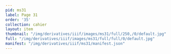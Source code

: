 ```yaml
---
pid: ms31
label: Page 31
order: '35'
collection: cahier
layout: item
thumbnail: "/img/derivatives/iiif/images/ms31/full/250,/0/default.jpg"
full: "/img/derivatives/iiif/images/ms31/full/full/0/default.jpg"
manifest: "/img/derivatives/iiif/ms31/manifest.json"
---
```


